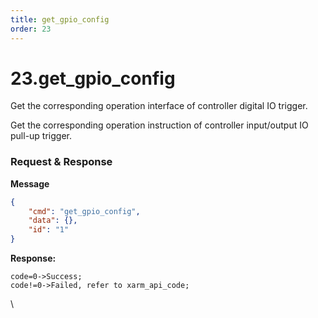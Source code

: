 ```yaml
---
title: get_gpio_config
order: 23
---
```

# 23.get\_gpio\_config



 
Get the corresponding operation interface of controller digital IO trigger.

Get the corresponding operation instruction of controller input/output IO pull-up trigger.






###  Request & Response

**Message**




```json
{
    "cmd": "get_gpio_config",
    "data": {},
    "id": "1"
}
```     



**Response:**     



```
code=0->Success;
code!=0->Failed, refer to xarm_api_code;
```



\










